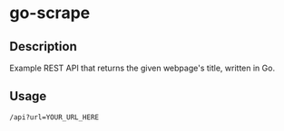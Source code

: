 # go-scrape

## Description

Example REST API that returns the given webpage's title, written in Go.

## Usage

`/api?url=YOUR_URL_HERE`
